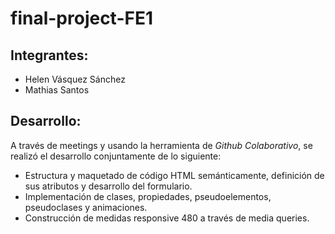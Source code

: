 # final-project-FE1

## Integrantes:

- Helen Vásquez Sánchez
- Mathias Santos


## Desarrollo:

 A través de meetings y usando la herramienta de *Github Colaborativo*, se realizó el desarrollo conjuntamente de lo siguiente:

* Estructura y maquetado de código HTML semánticamente, definición de sus atributos y desarrollo del formulario.
* Implementación de clases, propiedades, pseudoelementos, pseudoclases y animaciones.
* Construcción de medidas responsive 480  a través de media queries.

